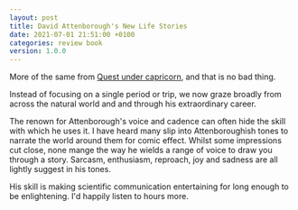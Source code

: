 ```yaml
---
layout: post
title: David Attenborough's New Life Stories
date: 2021-07-01 21:51:00 +0100
categories: review book
version: 1.0.0
---
```


More of the same from [Quest under capricorn][1], and that is no bad thing.

Instead of focusing on a single period or trip, we now graze broadly from across the natural world and and through his extraordinary career.

The renown for Attenborough's voice and cadence can often hide the skill with which he uses it. I have heard many slip into Attenboroughish tones to narrate the world around them for comic effect. Whilst some impressions cut close, none mange the way he wields a range of voice to draw you through a story. Sarcasm, enthusiasm, reproach, joy and sadness are all lightly suggest in his tones.

His skill is making scientific communication entertaining for long enough to be enlightening.
I'd happily listen to hours more.

[1]: /review/book/2021/01/31/quest-under-capricorn-in-paradise-for-a-dragon/